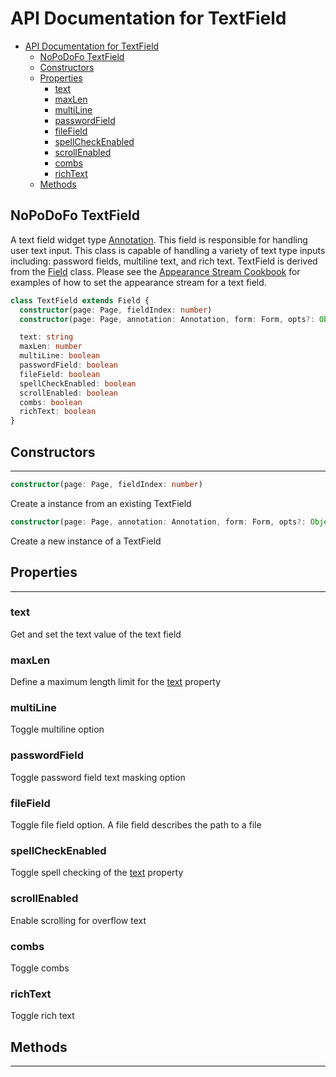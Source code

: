 # API Documentation for TextField

- [API Documentation for TextField](#api-documentation-for-textfield)
  - [NoPoDoFo TextField](#nopodofo-textfield)
  - [Constructors](#constructors)
  - [Properties](#properties)
    - [text](#text)
    - [maxLen](#maxlen)
    - [multiLine](#multiline)
    - [passwordField](#passwordfield)
    - [fileField](#filefield)
    - [spellCheckEnabled](#spellcheckenabled)
    - [scrollEnabled](#scrollenabled)
    - [combs](#combs)
    - [richText](#richtext)
  - [Methods](#methods)

## NoPoDoFo TextField

A text field widget type [Annotation](./annotations.md). This field is responsible for handling user text input.
This class is capable of handling a variety of text type inputs including: password fields, multiline text, and rich text.
TextField is derived from the [Field](./field.md) class. Please see the [Appearance Stream Cookbook](./cookbook/ap.md) for
examples of how to set the appearance stream for a text field.

```typescript
class TextField extends Field {
  constructor(page: Page, fieldIndex: number)
  constructor(page: Page, annotation: Annotation, form: Form, opts?: Object)

  text: string
  maxLen: number
  multiLine: boolean
  passwordField: boolean
  fileField: boolean
  spellCheckEnabled: boolean
  scrollEnabled: boolean
  combs: boolean
  richText: boolean
}
```

## Constructors
---------------

```typescript
constructor(page: Page, fieldIndex: number)
```

Create a instance from an existing TextField

```typescript
constructor(page: Page, annotation: Annotation, form: Form, opts?: Object)
```

Create a new instance of a TextField

## Properties
-------------

### text

Get and set the text value of the text field

### maxLen

Define a maximum length limit for the [text](#text) property

### multiLine

Toggle multiline option

### passwordField

Toggle password field text masking option

### fileField

Toggle file field option. A file field describes the path to a file

### spellCheckEnabled

Toggle spell checking of the [text](#text) property

### scrollEnabled

Enable scrolling for overflow text

### combs

Toggle combs

### richText

Toggle rich text

## Methods
---------------